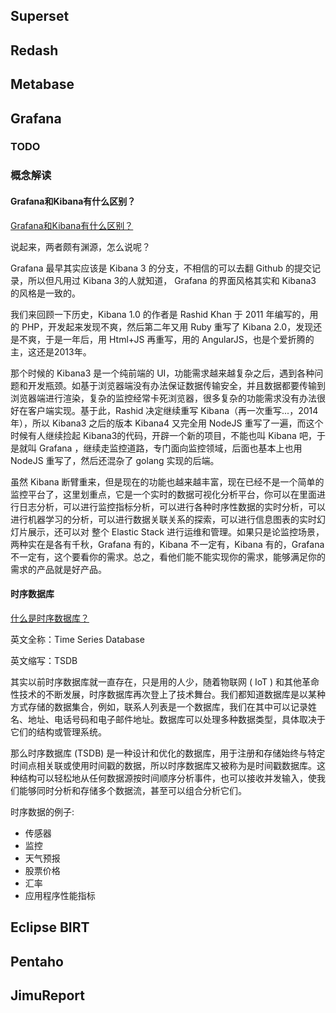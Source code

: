 ## Superset

## Redash

## Metabase

## Grafana

### TODO

### 概念解读

#### Grafana和Kibana有什么区别？

[Grafana和Kibana有什么区别？](https://www.zhihu.com/question/54388690)

说起来，两者颇有渊源，怎么说呢？

Grafana 最早其实应该是 Kibana 3 的分支，不相信的可以去翻 Github 的提交记录，所以但凡用过 Kibana 3的人就知道， Grafana 的界面风格其实和 Kibana3 的风格是一致的。

我们来回顾一下历史，Kibana 1.0 的作者是 Rashid Khan 于 2011 年编写的，用的 PHP，开发起来发现不爽，然后第二年又用 Ruby 重写了 Kibana 2.0，发现还是不爽，于是一年后，用 Html+JS 再重写，用的 AngularJS，也是个爱折腾的主，这还是2013年。

那个时候的 Kibana3 是一个纯前端的 UI，功能需求越来越复杂之后，遇到各种问题和开发瓶颈。如基于浏览器端没有办法保证数据传输安全，并且数据都要传输到浏览器端进行渲染，复杂的监控经常卡死浏览器，很多复杂的功能需求没有办法很好在客户端实现。基于此，Rashid 决定继续重写 Kibana（再一次重写...，2014年），所以 Kibana3 之后的版本 Kibana4 又完全用 NodeJS 重写了一遍，而这个时候有人继续捡起 Kibana3的代码，开辟一个新的项目，不能也叫 Kibana 吧，于是就叫 Grafana ，继续走监控道路，专门面向监控领域，后面也基本上也用 NodeJS 重写了，然后还混杂了 golang 实现的后端。

虽然 Kibana 断臂重来，但是现在的功能也越来越丰富，现在已经不是一个简单的监控平台了，这里划重点，它是一个实时的数据可视化分析平台，你可以在里面进行日志分析，可以进行监控指标分析，可以进行各种时序性数据的实时分析，可以进行机器学习的分析，可以进行数据关联关系的探索，可以进行信息图表的实时幻灯片展示，还可以对 整个 Elastic Stack 进行运维和管理。如果只是论监控场景，两种实在是各有千秋，Grafana 有的，Kibana 不一定有，Kibana 有的，Grafana 不一定有，这个要看你的需求。总之，看他们能不能实现你的需求，能够满足你的需求的产品就是好产品。

#### 时序数据库

[什么是时序数据库？](https://www.zhihu.com/question/511141930/answer/2928832949)

英文全称：Time Series Database

英文缩写：TSDB

其实以前时序数据库就一直存在，只是用的人少，随着物联网 ( IoT ) 和其他革命性技术的不断发展，时序数据库再次登上了技术舞台。我们都知道数据库是以某种方式存储的数据集合，例如，联系人列表是一个数据库，我们在其中可以记录姓名、地址、电话号码和电子邮件地址。数据库可以处理多种数据类型，具体取决于它们的结构或管理系统。

那么时序数据库 (TSDB) 是一种设计和优化的数据库，用于注册和存储始终与特定时间点相关联或使用时间戳的数据，所以时序数据库又被称为是时间戳数据库。这种结构可以轻松地从任何数据源按时间顺序分析事件，也可以接收并发输入，使我们能够同时分析和存储多个数据流，甚至可以组合分析它们。

时序数据的例子:
- 传感器
- 监控
- 天气预报
- 股票价格
- 汇率
- 应用程序性能指标


## Eclipse BIRT

## Pentaho

## JimuReport